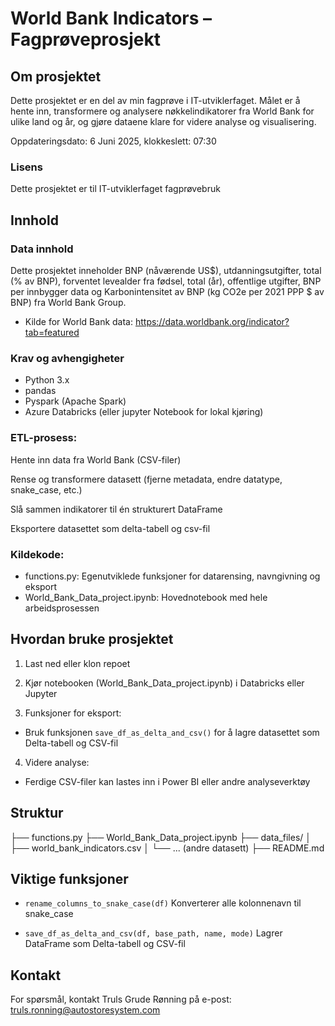 # World Bank Indicators – Fagprøveprosjekt

## Om prosjektet
Dette prosjektet er en del av min fagprøve i IT-utviklerfaget.
Målet er å hente inn, transformere og analysere nøkkelindikatorer fra World Bank for ulike land og år, og gjøre dataene klare for videre analyse og visualisering.

Oppdateringsdato: 6 Juni 2025, klokkeslett: 07:30

### Lisens
Dette prosjektet er til IT-utviklerfaget fagprøvebruk

## Innhold

### Data innhold
Dette prosjektet inneholder BNP (nåværende US$), utdanningsutgifter, total (% av BNP), forventet levealder fra fødsel, total (år), offentlige utgifter, BNP per innbygger data og Karbonintensitet av BNP (kg CO2e per 2021 PPP $ av BNP) fra World Bank Group.
- Kilde for World Bank data: https://data.worldbank.org/indicator?tab=featured

### Krav og avhengigheter
* Python 3.x
* pandas
* Pyspark (Apache Spark)
* Azure Databricks (eller jupyter Notebook for lokal kjøring) 

### ETL-prosess:

Hente inn data fra World Bank (CSV-filer)

Rense og transformere datasett (fjerne metadata, endre datatype, snake_case, etc.)

Slå sammen indikatorer til én strukturert DataFrame

Eksportere datasettet som delta-tabell og csv-fil

### Kildekode:

* functions.py: Egenutviklede funksjoner for datarensing, navngivning og eksport
* World_Bank_Data_project.ipynb: Hovednotebook med hele arbeidsprosessen

## Hvordan bruke prosjektet

1. Last ned eller klon repoet
2. Kjør notebooken (World_Bank_Data_project.ipynb) i Databricks eller Jupyter

3. Funksjoner for eksport:

* Bruk funksjonen `save_df_as_delta_and_csv()` for å lagre datasettet som Delta-tabell og CSV-fil

4. Videre analyse:

* Ferdige CSV-filer kan lastes inn i Power BI eller andre analyseverktøy

## Struktur

├── functions.py
├── World_Bank_Data_project.ipynb
├── data_files/
│   ├── world_bank_indicators.csv
│   └── ... (andre datasett)
├── README.md

## Viktige funksjoner

* `rename_columns_to_snake_case(df)`
Konverterer alle kolonnenavn til snake_case

* `save_df_as_delta_and_csv(df, base_path, name, mode)`
Lagrer DataFrame som Delta-tabell og CSV-fil

## Kontakt
For spørsmål, kontakt Truls Grude Rønning på e-post: truls.ronning@autostoresystem.com



